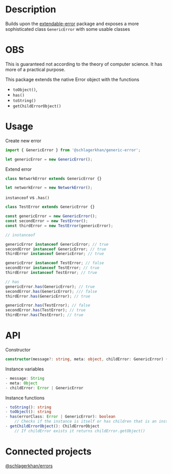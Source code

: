 # Description

Builds upon the [extendable-error](https://www.npmjs.com/package/extendable-error) package and exposes a more sophisticated class `GenericError` with some usable classes

# OBS

This is guaranteed not according to the theory of computer science. It has more of a practical purpose.

This package extends the native Error object with the functions

-   `toObject()`,
-   `has()`
-   `toString()`
-   `getChildErrorObject()`

# Usage

Create new error

```ts
import { GenericError } from '@schlagerkhan/generic-error';

let genericError = new GenericError();
```

Extend error

```ts
class NetworkError extends GenericError {}

let networkError = new NetworkError();
```

`instanceof` vs `.has()`

```js
class TestError extends GenericError {}

const genericError = new GenericError();
const secondError = new TestError();
const thirdError = new TestError(genericError);

// instanceof

genericError instanceof GenericError; // true
secondError instanceof GenericError; // true
thirdError instanceof GenericError; // true

genericError instanceof TestError; // false
secondError instanceof TestError; // true
thirdError instanceof TestError; // true

// has
genericError.has(GenericError); // true
secondError.has(GenericError); /// false
thirdError.has(GenericError); // true

genericError.has(TestError); // false
secondError.has(TestError); // true
thirdError.has(TestError); // true
```

# API

Constructor

```ts
constructor(message?: string, meta: object, childError: GenericError) {}
```

Instance variables

```ts
- message: String
- meta: Object
- childError: Error | GenericError
```

Instance functions

```ts
- toString(): string
- toObject(): string
- has(errorClass: Error | GenericError): boolean
    // Checks if the instance is itself or has children that is an instance of errorClass
- getChildErrorObject(): ChildErrorObject
    // If childError exists it returns childError.getObject()
```

# Connected projects

[@schlagerkhan/errors](https://github.com/SchlagerKhan/errors/tree/master/packages/errors)
